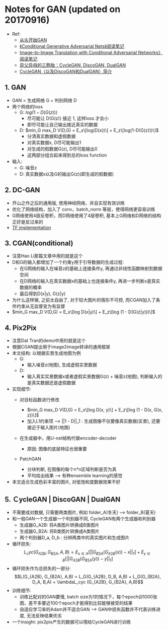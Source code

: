 # Notes for GAN (updated on 20170916)
+ Ref:
    + [从头开始GAN](https://zhuanlan.zhihu.com/p/27012520)
    + [《Conditional Generative Adversarial Nets》阅读笔记](https://zhuanlan.zhihu.com/p/23648795)
    + [Image-to-Image Translation with Conditional Adversarial Networks》阅读笔记](https://zhuanlan.zhihu.com/p/24248684)
    + [异父异母的三胞胎：CycleGAN, DiscoGAN, DualGAN](https://zhuanlan.zhihu.com/p/26332365)
    + [CycleGAN（以及DiscoGAN和DualGAN）简介](https://zhuanlan.zhihu.com/p/27539515)

## 1. GAN
+ GAN = 生成网络 G + 判别网络 D
+ 两个网络的loss
    + G: $log(1-D(G(z)))$
        + 尽可能让 D(G(z)) 接近 1, 这样loss 才会小
        + 即尽可能让自己输出接近真实的数据
    + D: $min_G max_D V(D,G) = E_x\[log(D(x))\] + E_z\[log(1-D(G(z)))\]$
        + 分清真实数据和虚假数据
        + 对真实数据x, D尽可能输出1
        + 对生成的假数据G(z), D尽可能输出0
        + 这两部分组合起来得到总的loss function
+ 输入: 
    + G: 噪音z
    + D: 真实数据x以及G的输出G(z)(即生成的假数据)

## 2. DC-GAN
+ 开山之作之后的通用版, 使用神经网络，并且实现有效训练
+ 优化了网络结构，加入了 conv，batch_norm 等层，使得网络更容易训练
+ G网络使用4层反卷积，而D网络使用了4层卷积, 基本上G网络和D网络的结构正好是反过来的
+ [TF implementation](https://github.com/carpedm20/DCGAN-tensorflow)

## 3. CGAN(conditional)
+ 注意Hao Li那篇文章中用的就是这个
+ D和G的输入都增加了一个约束y用于引导数据的生成过程: 
    + 在G网络的输入在噪音z的基础上连接条件y, 再通过非线性函数映射到数据空间
    + 在D网络的输入在真实数据x的基础上也连接条件y, 再进一步判断x是真实数据的概率
    + 最后得到D(x|y), G(z|y)
+ 为什么这样做, 之前太自由了, 对于较大图片的情形不可控, 而CGAN加入了条件约束从无监督变为有监督
+ $min_G max_D V(D,G) = E_x\[log D(x|y)\] + E_z\[log (1 - D(G(z|y)))\]$

## 4. Pix2Pix
+ 注意Dat Tran的demo中用的就是这个
+ 根据CGAN提出用于image2image转译的通用框架
+ 本文结构: 以根据实景生成地图为例
    + G:
        + 输入噪音z(地图), 生成虚假实景数据
    + D:
        + 输入真实实景数据x或者虚假实景数据G(z) + 噪音z(地图), 判断输入的是真实数据还是虚假数据 
+ 实现细节:
    + 对目标函数进行修改
        + $min_G max_D V(D,G) = E_x\[log D(x, y)\] + E_z\[log (1 - D(x, G(x, z))\]$
        + 加入L1约束项 --> ||1 - D||_1 : 生成图像不仅要像真实数据(实景), 还要接近于输入图片(地图)
        
    + 在生成器中，用U-net结构代替encoder-decoder
        + 原因: 图像的底层特征也很重要
    + PatchGAN
        + 分块判断, 在图像的每个n*n区域判断是否为真
        + 平均给出结果 --> 有种ensemble learning的感觉
+ 本文适合生成色彩丰富的图片, 对低饱和度数据效果不好

## 5. ＣycleGAN | DiscoGAN | DualGAN
+ 不需要成对数据, 只需要两类图片, 例如 folder_A(冬天) --> folder_B(夏天)
+ 和一般GAN一个生成器一个判别器不同, CycleGAN有两个生成器和判别器
    + 生成器G_A2B: 将A类图片转换成B类图片
    + 生成器G_B2A: 将B类图片转换成A类图片
    + 两个判别器D_a, D_b : 分辨两类中的真实图片和生成图片
+ 循环损失:
$$L_cyc (G_{A2B}, G_{B2A}, A,B) = E_{x \in A}[||G_{B2A}(G_{A2B}(x)) - x||_1] + E_{y \in B}[||G_{A2B}(G_{B2A}(y)) - y||_1]$$
+ 循环损失作为总损失的一部分:
$$L(G_{A2B}, G_{B2A}, A,B) = L_G(G_{A2B}, D_B, A,B) + L_G(G_{B2A}, D_A, B,A) + \lambdaL_cyc (G_{A2B}, G_{B2A}, A,B)$$
+ 训练细节:
    + 训练比配对的GAN要慢, batch size为1的情况下，每个epoch训1000张图，差不多要近100个epoch才能得到比较能够接受的结果
    + 自适应学习率的Adam并不适合GAN --> GAN中损失函数并不代表训练进度, 无法反映结果优劣
+ 一个insight: pix2pix产生的数据可以喂给CycleGAN进行训练
